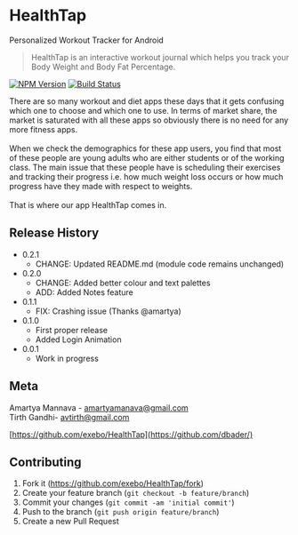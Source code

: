 # HealthTap
Personalized Workout Tracker for Android

> HealthTap is an interactive workout journal which helps you track your Body Weight and Body Fat Percentage.

[![NPM Version][npm-image]][npm-url]
[![Build Status][travis-image]][travis-url]


There are so many workout and diet apps these days that it gets confusing which one to
choose and which one to use. In terms of market share, the market is saturated with all
these apps so obviously there is no need for any more fitness apps. <br><br>
When we check the demographics for these app users, you find that most of these people are young adults
who are either students or of the working class. The main issue that these people have
is scheduling their exercises and tracking their progress i.e. how much weight loss
occurs or how much progress have they made with respect to weights. <br><br>
That is where our app HealthTap comes in.


## Release History

* 0.2.1
    * CHANGE: Updated README.md (module code remains unchanged)
* 0.2.0
    * CHANGE: Added better colour and text palettes
    * ADD: Added Notes feature
* 0.1.1
    * FIX: Crashing issue (Thanks @amartya)
* 0.1.0
    * First proper release
    * Added Login Animation
* 0.0.1
    * Work in progress


## Meta

Amartya Mannava - amartyamanava@gmail.com<br>
Tirth Gandhi- avtirth@gmail.com

[https://github.com/exebo/HealthTap](https://github.com/dbader/)


## Contributing

1. Fork it (<https://github.com/exebo/HealthTap/fork>)
2. Create your feature branch (`git checkout -b feature/branch`)
3. Commit your changes (`git commit -am 'initial commit'`)
4. Push to the branch (`git push origin feature/branch`)
5. Create a new Pull Request

<!-- Markdown link & img dfn's -->
[npm-image]: https://img.shields.io/npm/v/datadog-metrics.svg?style=flat-square
[npm-url]: https://npmjs.org/package/datadog-metrics
[npm-downloads]: https://img.shields.io/npm/dm/datadog-metrics.svg?style=flat-square
[travis-image]: https://img.shields.io/travis/dbader/node-datadog-metrics/master.svg?style=flat-square
[travis-url]: https://travis-ci.org/dbader/node-datadog-metrics
